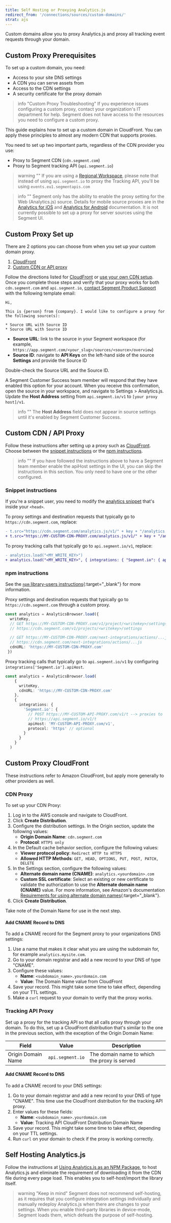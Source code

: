 ```yaml
---
title: Self Hosting or Proxying Analytics.js
redirect_from: '/connections/sources/custom-domains/'
strat: ajs
---
```


Custom domains allow you to proxy Analytics.js and proxy all tracking event requests through your domain.

## Custom Proxy Prerequisites

To set up a custom domain, you need:

- Access to your site DNS settings
- A CDN you can serve assets from
- Access to the CDN settings
- A security certificate for the proxy domain

> info "Custom Proxy Troubleshooting"
> If you experience issues configuring a custom proxy, contact your organization's IT department for help. Segment does not have access to the resources you need to configure a custom proxy.

This guide explains how to set up a custom domain in CloudFront. You can apply these principles to almost any modern CDN that supports proxies.

You need to set up two important parts, regardless of the CDN provider you use:

- Proxy to Segment CDN (`cdn.segment.com`)
- Proxy to Segment tracking API (`api.segment.io`)

> warning ""
> If you are using a [Regional Workspace](/docs/guides/regional-segment/#client-side-sources), please note that instead of using `api.segment.io` to proxy the Tracking API, you'll be using `events.eu1.segmentapis.com`

> info ""
> Segment only has the ability to enable the proxy setting for the Web (Analytics.js) source. Details for mobile source proxies are in the [Analytics for iOS](/docs/connections/sources/catalog/libraries/mobile/ios/#proxy-https-calls) and [Analytics for Android](/docs/connections/sources/catalog/libraries/mobile/android/#proxying-http-calls) documentation.  It is not currently possible to set up a proxy for server sources using the Segment UI.

## Custom Proxy Set up

There are 2 options you can choose from when you set up your custom domain proxy.
1. [CloudFront](#custom-proxy-cloudfront)
2. [Custom CDN or API proxy](#custom-cdn--api-proxy)

Follow the directions listed for [CloudFront](#custom-proxy-cloudfront) or [use your own CDN setup](#custom-cdn--api-proxy). Once you complete those steps and verify that your proxy works for both `cdn.segment.com` and `api.segment.io`, [contact Segment Product Support](https://segment.com/help/contact/) with the following template email:

```text
Hi,

This is {person} from {company}. I would like to configure a proxy for the following source(s):

* Source URL with Source ID
* Source URL with Source ID
```

- **Source URL**: link to the source in your Segment workspace (for example, `https://app.segment.com/<your_slug>/sources/<source>/overview`)
- **Source ID**: navigate to **API Keys** on the left-hand side of the source **Settings** and provide the Source ID

Double-check the Source URL and the Source ID.

A Segment Customer Success team member will respond that they have enabled this option for your account. When you receive this confirmation, open the source in your workspace, and navigate to Settings > Analytics.js. Update the **Host Address** setting from `api.segment.io/v1` to `[your proxy host]/v1`.

> info ""
> The **Host Address** field does not appear in source settings until it's enabled by Segment Customer Success.


## Custom CDN / API Proxy

Follow these instructions after setting up a proxy such as [CloudFront](#custom-proxy-cloudfront). Choose between the [snippet instructions](#snippet-instructions) or the [npm instructions](#npm-instructions).  
> info ""
> If you have followed the instructions above to have a Segment team member enable the apiHost settings in the UI, you can skip the instructions in this section. You only need to have one or the other configured. 

### Snippet instructions
If you're a snippet user, you need to modify the [analytics snippet](/docs/getting-started/02-simple-install/#step-1-copy-the-snippet) that's inside your `<head>`.

To proxy settings and destination requests that typically go to `https://cdn.segment.com`, replace:
```diff
- t.src="https://cdn.segment.com/analytics.js/v1/" + key + "/analytics.min.js"
+ t.src="https://MY-CUSTOM-CDN-PROXY.com/analytics.js/v1/" + key + "/analytics.min.js"
```

To proxy tracking calls that typically go to `api.segment.io/v1`, replace:
```diff
- analytics.load("<MY_WRITE_KEY>")
+ analytics.load("<MY_WRITE_KEY>", { integrations: { "Segment.io": { apiHost: "MY-CUSTOM-API-PROXY.com/v1" }}})
```

### npm instructions
See the [`npm` library-users instructions](https://www.npmjs.com/package/@segment/analytics-next){:target="_blank"} for more information.

Proxy settings and destination requests that typically go to `https://cdn.segment.com` through a custom proxy.

```ts
const analytics = AnalyticsBrowser.load({
  writeKey,
  // GET https://MY-CUSTOM-CDN-PROXY.com/v1/project/<writekey>/settings --> proxies to
  // https://cdn.segment.com/v1/projects/<writekey>/settings

  // GET https://MY-CUSTOM-CDN-PROXY.com/next-integrations/actions/...js  --> proxies to
  // https://cdn.segment.com/next-integrations/actions/...js
  cdnURL: 'https://MY-CUSTOM-CDN-PROXY.com'
 })
```

Proxy tracking calls that typically go to `api.segment.io/v1` by configuring `integrations['Segment.io'].apiHost`.
```ts
const analytics = AnalyticsBrowser.load(
    {
      writeKey,
      cdnURL: 'https://MY-CUSTOM-CDN-PROXY.com'
    },
    {
      integrations: {
        'Segment.io': {
          // POST https://MY-CUSTOM-API-PROXY.com/v1/t --> proxies to
          // https://api.segment.io/v1/t
          apiHost: 'MY-CUSTOM-API-PROXY.com/v1',
          protocol: 'https' // optional
        }
      }
    }
  )
```

## Custom Proxy CloudFront

These instructions refer to Amazon CloudFront, but apply more generally to other providers as well.

### CDN Proxy
To set up your CDN Proxy:
1. Log in to the AWS console and navigate to CloudFront.
2. Click **Create Distribution**.
3. Configure the distribution settings. In the Origin section, update the following values:
   - **Origin Domain Name**: `cdn.segment.com`
   - **Protocol**: `HTTPS only`
4. In the Default cache behavior section, configure the following values:
   - **Viewer protocol policy**: `Redirect HTTP to HTTPS`
   - **Allowed HTTP Methods**: `GET, HEAD, OPTIONS, PUT, POST, PATCH, DELETE`
5. In the Settings section, configure the following values:
   - **Alternate domain name (CNAME)**: `analytics.<yourdomain>.com`
   - **Custom SSL certificate**: Select an existing or new certificate to validate the authorization to use the **Alternate domain name (CNAME)** value. For more information, see Amazon's documentation [Requirements for using alternate domain names](https://docs.aws.amazon.com/AmazonCloudFront/latest/DeveloperGuide/CNAMEs.html#alternate-domain-names-requirements){:target="_blank"}.
 6. Click **Create Distribution**.

Take note of the Domain Name for use in the next step.

#### Add CNAME Record to DNS

To add a CNAME record for the Segment proxy to your organizations DNS settings:
1. Use a name that makes it clear what you are using the subdomain for, for example `analytics.mysite.com`.
2. Go to your domain registrar and add a new record to your DNS of type "CNAME".
3. Configure these values:
    - **Name**: `<subdomain_name>.yourdomain.com`
    - **Value**:  The Domain Name value from CloudFront
4. Save your record. This might take some time to take effect, depending on your TTL settings.
5. Make a `curl` request to your domain to verify that the proxy works.



### Tracking API Proxy

Set up a proxy for the tracking API so that all calls proxy through your domain. To do this, set up a CloudFront distribution that's similar to the one in the previous section, with the exception of the Origin Domain Name:

| Field              | Value            | Description                                  |
| ------------------ | ---------------- | -------------------------------------------- |
| Origin Domain Name | `api.segment.io` | The domain name to which the proxy is served |


#### Add CNAME Record to DNS

To add a CNAME record to your DNS settings:
1. Go to your domain registrar and add a new record to your DNS of type "CNAME". This time use the CloudFront distribution for the tracking API proxy.
2. Enter values for these fields:
   - **Name**: `<subdomain_name>.yourdomain.com`
   - **Value**: Tracking API CloudFront Distribution Domain Name
3. Save your record. This might take some time to take effect, depending on your TTL settings.
4. Run `curl` on your domain to check if the proxy is working correctly.


## Self Hosting Analytics.js

Follow the instructions at [Using Analytics.js as an NPM Package](https://github.com/segmentio/analytics-next/tree/master/packages/browser#-using-as-an-npm-package), to host Analytics.js and eliminate the requirement of downloading it from the CDN file during every page load. This enables you to self-host/import the library itself.

> warning "Keep in mind"
> Segment does not recommend self-hosting, as it requires that you configure integration settings individually and manually redeploy Analytics.js when there are changes to your settings. When you enable third-party libraries in device-mode, Segment loads them, which defeats the purpose of self-hosting. 
